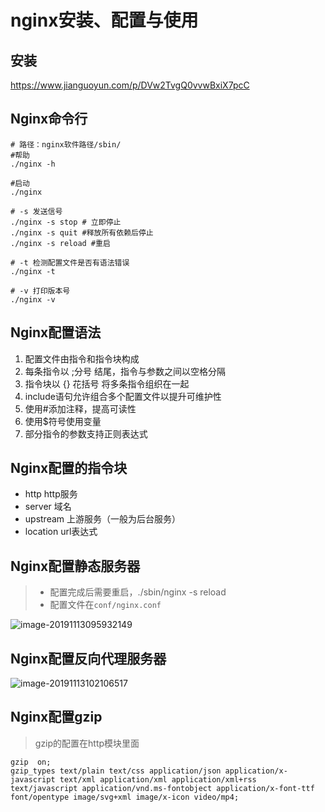 # nginx安装、配置与使用

## 安装

https://www.jianguoyun.com/p/DVw2TvgQ0vvwBxiX7pcC

## Nginx命令行

```shell
# 路径：nginx软件路径/sbin/
#帮助
./nginx -h

#启动
./nginx    

# -s 发送信号
./nginx -s stop # 立即停止 
./nginx -s quit #释放所有依赖后停止
./nginx -s reload #重启

# -t 检测配置文件是否有语法错误
./nginx -t

# -v 打印版本号
./nginx -v
```

## Nginx配置语法

1. 配置文件由指令和指令块构成
2. 每条指令以 ;分号 结尾，指令与参数之间以空格分隔
3. 指令块以 {} 花括号   将多条指令组织在一起
4. include语句允许组合多个配置文件以提升可维护性
5. 使用#添加注释，提高可读性
6. 使用$符号使用变量
7. 部分指令的参数支持正则表达式

## Nginx配置的指令块

* http             http服务
* server          域名
* upstream     上游服务（一般为后台服务）
* location       url表达式

## Nginx配置静态服务器

> * 配置完成后需要重启，./sbin/nginx -s reload
> * 配置文件在`conf/nginx.conf`

![image-20191113095932149](https://tva1.sinaimg.cn/large/006y8mN6ly1g8w6ix30rhj31dd0u0te8.jpg)



## Nginx配置反向代理服务器

![image-20191113102106517](https://tva1.sinaimg.cn/large/006y8mN6ly1g8w75d41qzj31800u0n4o.jpg)

## Nginx配置gzip

> gzip的配置在http模块里面

    gzip  on;
    gzip_types text/plain text/css application/json application/x-javascript text/xml application/xml application/xml+rss text/javascript application/vnd.ms-fontobject application/x-font-ttf font/opentype image/svg+xml image/x-icon video/mp4;
